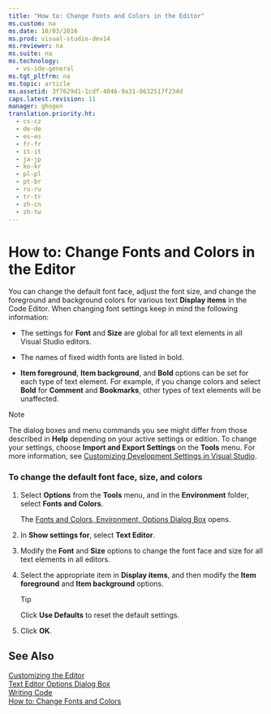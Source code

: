 ```yaml
---
title: "How to: Change Fonts and Colors in the Editor"
ms.custom: na
ms.date: 10/03/2016
ms.prod: visual-studio-dev14
ms.reviewer: na
ms.suite: na
ms.technology: 
  - vs-ide-general
ms.tgt_pltfrm: na
ms.topic: article
ms.assetid: 3f7629d1-1cdf-4046-9a31-0632517f234d
caps.latest.revision: 11
manager: ghogen
translation.priority.ht: 
  - cs-cz
  - de-de
  - es-es
  - fr-fr
  - it-it
  - ja-jp
  - ko-kr
  - pl-pl
  - pt-br
  - ru-ru
  - tr-tr
  - zh-cn
  - zh-tw
---
```

# How to: Change Fonts and Colors in the Editor
You can change the default font face, adjust the font size, and change the foreground and background colors for various text **Display items** in the Code Editor. When changing font settings keep in mind the following information:  
  
-   The settings for **Font** and **Size** are global for all text elements in all Visual Studio editors.  
  
-   The names of fixed width fonts are listed in bold.  
  
-   **Item foreground**, **Item background**, and **Bold** options can be set for each type of text element. For example, if you change colors and select **Bold** for **Comment** and **Bookmarks**, other types of text elements will be unaffected.  
  
> [!NOTE]
>  The dialog boxes and menu commands you see might differ from those described in **Help** depending on your active settings or edition. To change your settings, choose **Import and Export Settings** on the **Tools** menu. For more information, see [Customizing Development Settings in Visual Studio](assetId:///22c4debb-4e31-47a8-8f19-16f328d7dcd3).  
  
### To change the default font face, size, and colors  
  
1.  Select **Options** from the **Tools** menu, and in the **Environment** folder, select **Fonts and Colors**.  
  
     The [Fonts and Colors, Environment, Options Dialog Box](../VS_IDE/Fonts-and-Colors--Environment--Options-Dialog-Box.md) opens.  
  
2.  In **Show settings for**, select **Text Editor**.  
  
3.  Modify the **Font** and **Size** options to change the font face and size for all text elements in all editors.  
  
4.  Select the appropriate item in **Display items**, and then modify the **Item foreground** and **Item background** options.  
  
    > [!TIP]
    >  Click **Use Defaults** to reset the default settings.  
  
5.  Click **OK**.  
  
## See Also  
 [Customizing the Editor](../VS_IDE/Customizing-the-Editor.md)   
 [Text Editor Options Dialog Box](../VS_IDE/Text-Editor-Options-Dialog-Box.md)   
 [Writing Code](../VS_IDE/Writing-Code-in-the-Code-and-Text-Editor.md)   
 [How to: Change Fonts and Colors](../VS_IDE/How-to--Change-Fonts-and-Colors-in-Visual-Studio.md)